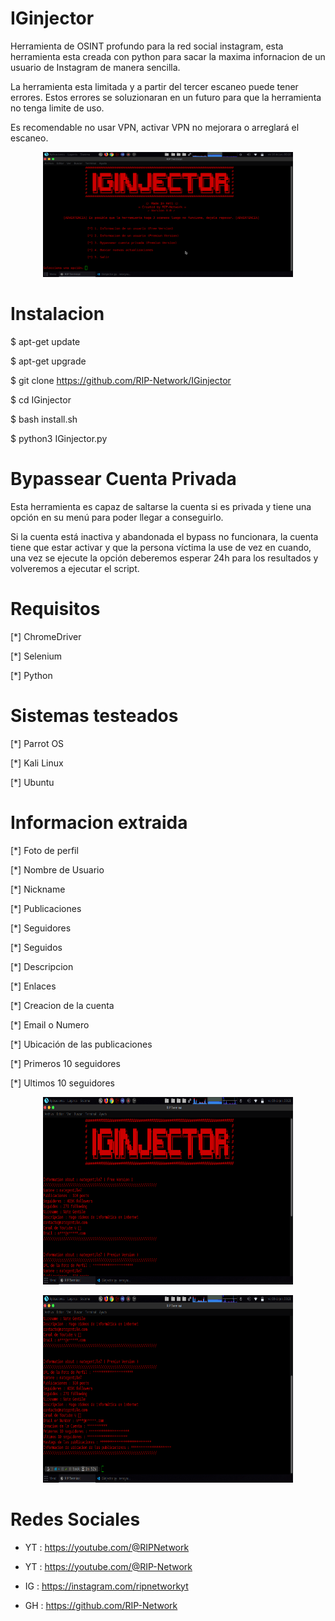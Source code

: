 # IGinjector

Herramienta de OSINT profundo para la red social instagram, esta herramienta esta creada con python para sacar la maxima infornacion de un usuario de Instagram de manera sencilla.

La herramienta esta limitada y a partir del tercer escaneo puede tener errores. Estos errores se soluzionaran en un futuro para que la herramienta no tenga limite de uso.

Es recomendable no usar VPN, activar VPN no mejorara o arreglará el escaneo.

<p align="center"> <img width="400" height="200" src="https://github.com/RIP-Network/IGinjector/blob/main/fotos/foto.png"> </p>

# Instalacion

$ apt-get update

$ apt-get upgrade

$ git clone https://github.com/RIP-Network/IGinjector

$ cd IGinjector

$ bash install.sh

$ python3 IGinjector.py

# Bypassear Cuenta Privada

Esta herramienta es capaz de saltarse la cuenta si es privada y tiene una opción en su menú para poder llegar a conseguirlo.

Si la cuenta está inactiva y abandonada el bypass no funcionara, la cuenta tiene que estar activar y que la persona víctima la use de vez en cuando, una vez se ejecute la opción deberemos esperar 24h para los resultados y volveremos a ejecutar el script.

# Requisitos 

[*] ChromeDriver

[*] Selenium

[*] Python

# Sistemas testeados 

[*] Parrot OS

[*] Kali Linux 

[*] Ubuntu 

# Informacion extraida

[*] Foto de perfil

[*] Nombre de Usuario 

[*] Nickname

[*] Publicaciones 

[*] Seguidores 

[*] Seguidos 

[*] Descripcion 

[*] Enlaces 

[*] Creacion de la cuenta

[*] Email o Numero

[*] Ubicación de las publicaciones

[*] Primeros 10 seguidores 

[*] Ultimos 10 seguidores 

<p align="center"> <img width="400" height="300" src="https://github.com/RIP-Network/IGinjector/blob/main/fotos/foto2.png"> </p>

<p align="center"> <img width="400" height="300" src="https://github.com/RIP-Network/IGinjector/blob/main/fotos/foto3.png"> </p>

# Redes Sociales

* YT : https://youtube.com/@RIPNetwork
  
* YT : https://youtube.com/@RIP-Network
  
* IG : https://instagram.com/ripnetworkyt
  
* GH : https://github.com/RIP-Network 

